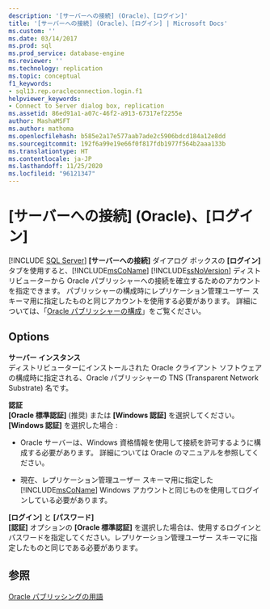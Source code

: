 ```yaml
---
description: '[サーバーへの接続] (Oracle)、[ログイン]'
title: '[サーバーへの接続] (Oracle)、[ログイン] | Microsoft Docs'
ms.custom: ''
ms.date: 03/14/2017
ms.prod: sql
ms.prod_service: database-engine
ms.reviewer: ''
ms.technology: replication
ms.topic: conceptual
f1_keywords:
- sql13.rep.oracleconnection.login.f1
helpviewer_keywords:
- Connect to Server dialog box, replication
ms.assetid: 86ed91a1-a07c-46f2-a913-67317ef2255e
author: MashaMSFT
ms.author: mathoma
ms.openlocfilehash: b585e2a17e577aab7ade2c5906bdcd184a12e8dd
ms.sourcegitcommit: 192f6a99e19e66f0f817fdb1977f564b2aaa133b
ms.translationtype: HT
ms.contentlocale: ja-JP
ms.lasthandoff: 11/25/2020
ms.locfileid: "96121347"
---
```

# <a name="connect-to-server-oracle-login"></a>[サーバーへの接続] (Oracle)、[ログイン]
 [!INCLUDE [SQL Server](../../includes/applies-to-version/sqlserver.md)]
  **[サーバーへの接続]** ダイアログ ボックスの **[ログイン]** タブを使用すると、[!INCLUDE[msCoName](../../includes/msconame-md.md)] [!INCLUDE[ssNoVersion](../../includes/ssnoversion-md.md)] ディストリビューターから Oracle パブリッシャーへの接続を確立するためのアカウントを指定できます。 パブリッシャーの構成時にレプリケーション管理ユーザー スキーマ用に指定したものと同じアカウントを使用する必要があります。 詳細については、「[Oracle パブリッシャーの構成](../../relational-databases/replication/non-sql/configure-an-oracle-publisher.md)」をご覧ください。  
  
## <a name="options"></a>Options  
 **サーバー インスタンス**  
 ディストリビューターにインストールされた Oracle クライアント ソフトウェアの構成時に指定される、Oracle パブリッシャーの TNS (Transparent Network Substrate) 名です。  
  
 **認証**  
 **[Oracle 標準認証]** (推奨) または **[Windows 認証]** を選択してください。 **[Windows 認証]** を選択した場合 :  
  
-   Oracle サーバーは、Windows 資格情報を使用して接続を許可するように構成する必要があります。 詳細については Oracle のマニュアルを参照してください。  
  
-   現在、レプリケーション管理ユーザー スキーマ用に指定した [!INCLUDE[msCoName](../../includes/msconame-md.md)] Windows アカウントと同じものを使用してログインしている必要があります。  
  
 **[ログイン]** と **[パスワード]**  
 **[認証]** オプションの **[Oracle 標準認証]** を選択した場合は、使用するログインとパスワードを指定してください。レプリケーション管理ユーザー スキーマに指定したものと同じである必要があります。  
  
## <a name="see-also"></a>参照  
 [Oracle パブリッシングの用語](../../relational-databases/replication/non-sql/glossary-of-terms-for-oracle-publishing.md)  
  
  

